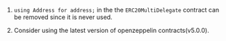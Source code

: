 1. ```using Address for address;``` in the the ```ERC20MultiDelegate``` contract can be removed since it is never used.

2. Consider using the latest version of openzeppelin contracts(v5.0.0). 
